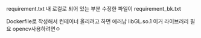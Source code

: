 requirement.txt 내 로컬로 되어 있는 부분 수정한 파일이 requirement_bk.txt

Dockerfile로 작성해서 컨테이너 올리려고 하면
에러남
libGL.so.1 이거 라이브러리 필요 opencv사용하려면ㅇ
